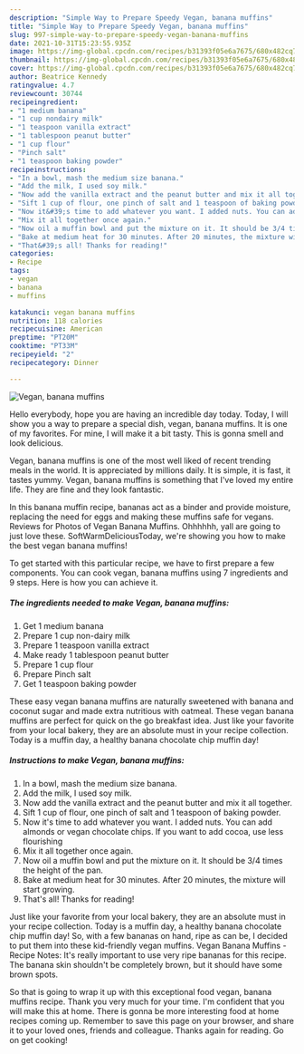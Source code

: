 ```yaml
---
description: "Simple Way to Prepare Speedy Vegan, banana muffins"
title: "Simple Way to Prepare Speedy Vegan, banana muffins"
slug: 997-simple-way-to-prepare-speedy-vegan-banana-muffins
date: 2021-10-31T15:23:55.935Z
image: https://img-global.cpcdn.com/recipes/b31393f05e6a7675/680x482cq70/vegan-banana-muffins-recipe-main-photo.jpg
thumbnail: https://img-global.cpcdn.com/recipes/b31393f05e6a7675/680x482cq70/vegan-banana-muffins-recipe-main-photo.jpg
cover: https://img-global.cpcdn.com/recipes/b31393f05e6a7675/680x482cq70/vegan-banana-muffins-recipe-main-photo.jpg
author: Beatrice Kennedy
ratingvalue: 4.7
reviewcount: 30744
recipeingredient:
- "1 medium banana"
- "1 cup nondairy milk"
- "1 teaspoon vanilla extract"
- "1 tablespoon peanut butter"
- "1 cup flour"
- "Pinch salt"
- "1 teaspoon baking powder"
recipeinstructions:
- "In a bowl, mash the medium size banana."
- "Add the milk, I used soy milk."
- "Now add the vanilla extract and the peanut butter and mix it all together."
- "Sift 1 cup of flour, one pinch of salt and 1 teaspoon of baking powder."
- "Now it&#39;s time to add whatever you want. I added nuts. You can add almonds or vegan chocolate chips. If you want to add cocoa, use less flourishing"
- "Mix it all together once again."
- "Now oil a muffin bowl and put the mixture on it. It should be 3/4 times the height of the pan."
- "Bake at medium heat for 30 minutes. After 20 minutes, the mixture will start growing."
- "That&#39;s all! Thanks for reading!"
categories:
- Recipe
tags:
- vegan
- banana
- muffins

katakunci: vegan banana muffins 
nutrition: 118 calories
recipecuisine: American
preptime: "PT20M"
cooktime: "PT33M"
recipeyield: "2"
recipecategory: Dinner

---
```



![Vegan, banana muffins](https://img-global.cpcdn.com/recipes/b31393f05e6a7675/680x482cq70/vegan-banana-muffins-recipe-main-photo.jpg)

Hello everybody, hope you are having an incredible day today. Today, I will show you a way to prepare a special dish, vegan, banana muffins. It is one of my favorites. For mine, I will make it a bit tasty. This is gonna smell and look delicious.

Vegan, banana muffins is one of the most well liked of recent trending meals in the world. It is appreciated by millions daily. It is simple, it is fast, it tastes yummy. Vegan, banana muffins is something that I've loved my entire life. They are fine and they look fantastic.

In this banana muffin recipe, bananas act as a binder and provide moisture, replacing the need for eggs and making these muffins safe for vegans. Reviews for Photos of Vegan Banana Muffins. Ohhhhhh, yall are going to just love these. SoftWarmDeliciousToday, we&#39;re showing you how to make the best vegan banana muffins!


To get started with this particular recipe, we have to first prepare a few components. You can cook vegan, banana muffins using 7 ingredients and 9 steps. Here is how you can achieve it.

<!--inarticleads1-->

##### The ingredients needed to make Vegan, banana muffins:

1. Get 1 medium banana
1. Prepare 1 cup non-dairy milk
1. Prepare 1 teaspoon vanilla extract
1. Make ready 1 tablespoon peanut butter
1. Prepare 1 cup flour
1. Prepare Pinch salt
1. Get 1 teaspoon baking powder


These easy vegan banana muffins are naturally sweetened with banana and coconut sugar and made extra nutritious with oatmeal. These vegan banana muffins are perfect for quick on the go breakfast idea. Just like your favorite from your local bakery, they are an absolute must in your recipe collection. Today is a muffin day, a healthy banana chocolate chip muffin day! 

<!--inarticleads2-->

##### Instructions to make Vegan, banana muffins:

1. In a bowl, mash the medium size banana.
1. Add the milk, I used soy milk.
1. Now add the vanilla extract and the peanut butter and mix it all together.
1. Sift 1 cup of flour, one pinch of salt and 1 teaspoon of baking powder.
1. Now it&#39;s time to add whatever you want. I added nuts. You can add almonds or vegan chocolate chips. If you want to add cocoa, use less flourishing
1. Mix it all together once again.
1. Now oil a muffin bowl and put the mixture on it. It should be 3/4 times the height of the pan.
1. Bake at medium heat for 30 minutes. After 20 minutes, the mixture will start growing.
1. That&#39;s all! Thanks for reading!


Just like your favorite from your local bakery, they are an absolute must in your recipe collection. Today is a muffin day, a healthy banana chocolate chip muffin day! So, with a few bananas on hand, ripe as can be, I decided to put them into these kid-friendly vegan muffins. Vegan Banana Muffins - Recipe Notes: It&#39;s really important to use very ripe bananas for this recipe. The banana skin shouldn&#39;t be completely brown, but it should have some brown spots. 

So that is going to wrap it up with this exceptional food vegan, banana muffins recipe. Thank you very much for your time. I'm confident that you will make this at home. There is gonna be more interesting food at home recipes coming up. Remember to save this page on your browser, and share it to your loved ones, friends and colleague. Thanks again for reading. Go on get cooking!
